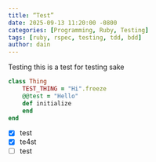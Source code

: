 ```yaml
---
title: “Test”
date: 2025-09-13 11:20:00 -0800
categories: [Programming, Ruby, Testing]
tags: [ruby, rspec, testing, tdd, bdd]
author: dain
---
```


Testing this is a test for testing sake

```ruby
class Thing
	TEST_THING = "Hi".freeze
	@@test = "Hello"
	def initialize
	end
end
```

- [x] test
- [x] te4st
- [ ] test